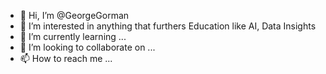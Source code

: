 - 👋 Hi, I’m @GeorgeGorman
- 👀 I’m interested in anything that furthers Education like AI, Data Insights
- 🌱 I’m currently learning ...
- 💞️ I’m looking to collaborate on ...
- 📫 How to reach me ...

<!---
GeorgeGorman/GeorgeGorman is a ✨ special ✨ repository because its `README.md` (this file) appears on your GitHub profile.
You can click the Preview link to take a look at your changes.
--->
